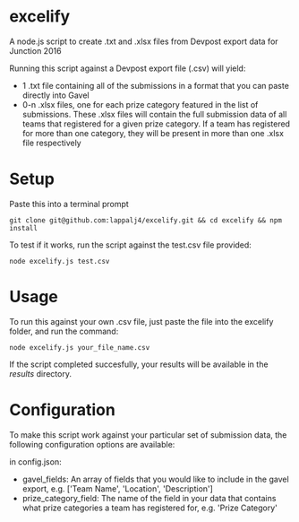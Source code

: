 # excelify
A node.js script to create .txt and .xlsx files from Devpost export data for Junction 2016

Running this script against a Devpost export file (.csv) will yield: 

- 1 .txt file containing all of the submissions in a format that you can paste directly into Gavel
- 0-n .xlsx files, one for each prize category featured in the list of submissions. These .xlsx files will contain the full submission data of all teams that registered for a given prize category. If a team has registered for more than one category, they will be present in more than one .xlsx file respectively

# Setup
Paste this into a terminal prompt

`git clone git@github.com:lappalj4/excelify.git && cd excelify && npm install`

To test if it works, run the script against the test.csv file provided: 

`node excelify.js test.csv`

# Usage

To run this against your own .csv file, just paste the file into the excelify folder, and run the command: 

`node excelify.js your_file_name.csv`

If the script completed succesfully, your results will be available in the *results* directory.

# Configuration 
To make this script work against your particular set of submission data, the following configuration options are available: 

in config.json: 

- gavel_fields: An array of fields that you would like to include in the gavel export, e.g. ['Team Name', 'Location', 'Description']
- prize_category_field: The name of the field in your data that contains what prize categories a team has registered for, e.g. 'Prize Category'
